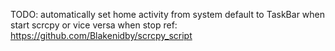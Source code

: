 TODO:
automatically set home activity from system default to TaskBar when start scrcpy or vice
versa when stop
ref: https://github.com/Blakenidby/scrcpy_script
